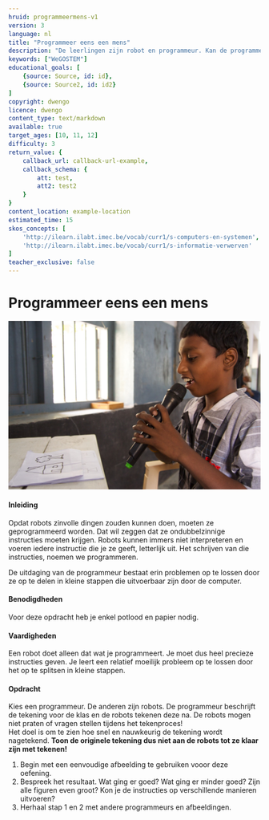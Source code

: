 ```yaml
---
hruid: programmeermens-v1
version: 3
language: nl
title: "Programmeer eens een mens"
description: "De leerlingen zijn robot en programmeur. Kan de programmeur de tekening perfect laten overtekenen door de robots?"
keywords: ["WeGOSTEM"]
educational_goals: [
    {source: Source, id: id}, 
    {source: Source2, id: id2}
]
copyright: dwengo
licence: dwengo
content_type: text/markdown
available: true
target_ages: [10, 11, 12]
difficulty: 3
return_value: {
    callback_url: callback-url-example,
    callback_schema: {
        att: test,
        att2: test2
    }
}
content_location: example-location
estimated_time: 15
skos_concepts: [
    'http://ilearn.ilabt.imec.be/vocab/curr1/s-computers-en-systemen', 
    'http://ilearn.ilabt.imec.be/vocab/curr1/s-informatie-verwerven'
]
teacher_exclusive: false
---
```


# Programmeer eens een mens

![](embed/PeeMKind.jpg "Programmeer eens een mens")

#### Inleiding
Opdat robots zinvolle dingen zouden kunnen doen, moeten ze geprogrammeerd worden. Dat wil zeggen dat ze ondubbelzinnige instructies moeten krijgen. Robots kunnen immers niet interpreteren en voeren iedere instructie die je ze geeft, letterlijk uit. Het schrijven van die instructies, noemen we programmeren. 

De uitdaging van de programmeur bestaat erin problemen op te lossen door ze op te delen in kleine stappen die uitvoerbaar zijn door de computer. 

#### Benodigdheden 
Voor deze opdracht heb je enkel potlood en papier nodig.

#### Vaardigheden
Een robot doet alleen dat wat je programmeert. Je moet dus heel precieze instructies geven. Je leert een relatief moeilijk probleem op te lossen door het op te splitsen in kleine stappen.

#### Opdracht
Kies een programmeur. De anderen zijn robots. De programmeur beschrijft de tekening voor de klas en de robots tekenen deze na. De robots mogen niet praten of vragen stellen tijdens het tekenproces!  
Het doel is om te zien hoe snel en nauwkeurig de tekening wordt nagetekend. **Toon de originele tekening dus niet aan de robots tot ze klaar zijn met tekenen!**

1. Begin met een eenvoudige afbeelding te gebruiken vooor deze oefening.
2. Bespreek het resultaat. Wat ging er goed? Wat ging er minder goed? Zijn alle figuren even groot? Kon je de instructies op verschillende manieren uitvoeren?
3. Herhaal stap 1 en 2 met andere programmeurs en afbeeldingen.